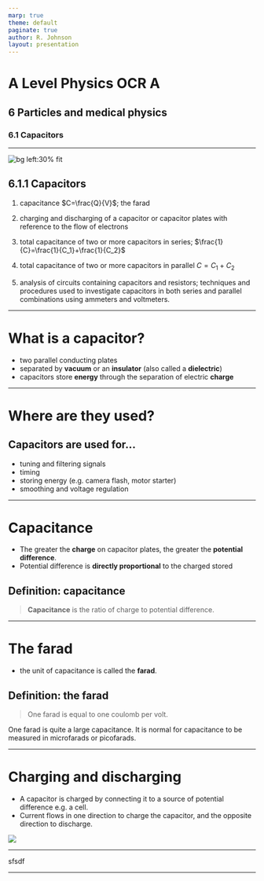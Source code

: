 ```yaml
---
marp: true
theme: default
paginate: true
author: R. Johnson
layout: presentation
---
```


# A Level Physics OCR A

## 6 Particles and medical physics

### 6.1 Capacitors

---

<!-- _class: objectives -->

![bg left:30% fit](/images/circuit_capacitor2.gif)

## 6.1.1 Capacitors

1. capacitance $C=\frac{Q}{V}$; the farad

2. charging and discharging of a capacitor or capacitor plates with reference to the flow of electrons

3. total capacitance of two or more capacitors in series; $\frac{1}{C}=\frac{1}{C_1}+\frac{1}{C_2}$

4. total capacitance of two or more capacitors in parallel $C=C_1+C_2$

5. analysis of circuits containing capacitors and resistors; techniques and procedures used to investigate capacitors in both series and parallel combinations using ammeters and voltmeters.

---

# What is a capacitor?

- two parallel conducting plates
- separated by **vacuum** or an **insulator** (also called a **dielectric**)
- capacitors store **energy** through the separation of electric **charge**

---

# Where are they used?

## Capacitors are used for...

- tuning and filtering signals
- timing
- storing energy (e.g. camera flash, motor starter)
- smoothing and voltage regulation

---

# Capacitance

- The greater the **charge** on capacitor plates, the greater the **potential difference**.
- Potential difference is **directly proportional** to the charged stored

## Definition: capacitance

> **Capacitance** is the ratio of charge to potential difference.

---

# The farad

- the unit of capacitance is called the **farad**.

## Definition: the farad

> One farad is equal to one coulomb per volt.

One farad is quite a large capacitance. It is normal for capacitance to be measured in microfarads or picofarads.

---

# Charging and discharging

- A capacitor is charged by connecting it to a source of potential difference e.g. a cell.
- Current flows in one direction to charge the capacitor, and the opposite direction to discharge.

![](/images/circuit_capacitor2.gif)

---

sfsdf

---

